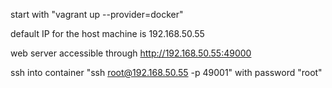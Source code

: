 start with "vagrant up --provider=docker"

default IP for the host machine is 192.168.50.55

web server accessible through http://192.168.50.55:49000

ssh into container "ssh root@192.168.50.55 -p 49001" with password "root"
